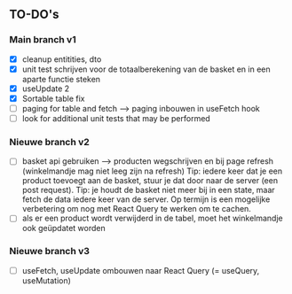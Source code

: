 ## TO-DO's

### Main branch v1 

- [x] cleanup entitities, dto
- [x] unit test schrijven voor de totaalberekening van de basket en in een aparte functie steken
- [x] useUpdate 2
- [x] Sortable table fix 
- [ ] paging for table and fetch --> paging inbouwen in useFetch hook 
- [ ] look for additional unit tests that may be performed

### Nieuwe branch v2

- [ ] basket api gebruiken --> producten wegschrijven en bij page refresh (winkelmandje mag niet leeg zijn na refresh)
  Tip: iedere keer dat je een product toevoegt aan de basket, stuur je dat door naar de server (een post request). 
  Tip: je houdt de basket niet meer bij in een state, maar fetch de data iedere keer van de server. Op termijn is een mogelijke verbetering om nog met React Query te werken om te cachen. 
- [ ] als er een product wordt verwijderd in de tabel, moet het winkelmandje ook geüpdatet worden

### Nieuwe branch v3

- [ ] useFetch, useUpdate ombouwen naar React Query (= useQuery, useMutation)